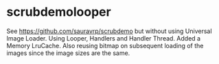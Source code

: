 # scrubdemolooper

See https://github.com/sauravrp/scrubdemo but without using Universal Image Loader. Using Looper, Handlers and Handler Thread. Added a Memory LruCache. Also reusing bitmap on subsequent loading of the images since the image sizes are the same.
